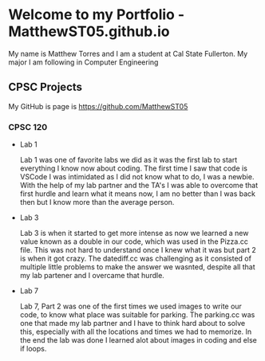 # Welcome to my Portfolio - MatthewST05.github.io

My name is Matthew Torres and I am a student at Cal State Fullerton. My major I am following in Computer Engineering

## CPSC Projects

My GitHub is page is https://github.com/MatthewST05

### CPSC 120

* Lab 1

    Lab 1 was one of favorite labs we did as it was the first lab to start everything I know now about coding. The first time I saw that code is VSCode I was intimidated as I did not know what to do, I was a newbie. With the help of my lab partner and the TA's I was able to overcome that first hurdle and learn what it means now, I am no better than I was back then but I know more than the average person.

* Lab 3 

    Lab 3 is when it started to get more intense as now we learned a new value known as a double in our code, which was used in the Pizza.cc file. This was not hard to understand once I knew what it was but part 2 is when it got crazy. The datediff.cc was challenging as it consisted of multiple little problems to make the answer we wasnted, despite all that my lab partener and I overcame that hurdle.

* Lab 7

    Lab 7, Part 2 was one of the first times we used images to write our code, to know what place was suitable for parking. The parking.cc was one that made my lab partner and I have to think hard about to solve this, especially with all the locations and times we had to memorize. In the end the lab was done I learned alot about images in coding and else if loops.

